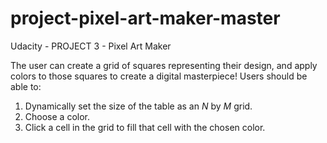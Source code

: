 # project-pixel-art-maker-master
Udacity - PROJECT 3 - Pixel Art Maker

The user can create a grid of squares representing their design, and apply colors to those squares to create a digital masterpiece!
Users should be able to:
1. Dynamically set the size of the table as an _N_ by _M_ grid.
2. Choose a color.
3. Click a cell in the grid to fill that cell with the chosen color.
